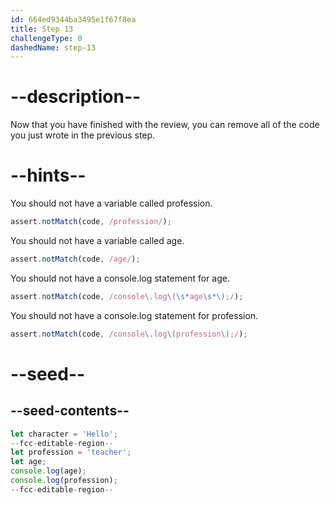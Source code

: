 ```yaml
---
id: 664ed9344ba3495e1f67f8ea
title: Step 13
challengeType: 0
dashedName: step-13
---
```


# --description--

Now that you have finished with the review, you can remove all of the code you just wrote in the previous step. 

# --hints--

You should not have a variable called profession.

```js
assert.notMatch(code, /profession/);
```

You should not have a variable called age.

```js
assert.notMatch(code, /age/);
```

You should not have a console.log statement for age.

```js
assert.notMatch(code, /console\.log\(\s*age\s*\);/);
```

You should not have a console.log statement for profession.

```js
assert.notMatch(code, /console\.log\(profession\);/);
```

# --seed--

## --seed-contents--

```js
let character = 'Hello';
--fcc-editable-region--
let profession = 'teacher';
let age;
console.log(age);
console.log(profession);
--fcc-editable-region--
```
